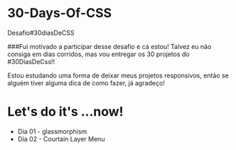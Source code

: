 # 30-Days-Of-CSS
Desafio#30diasDeCSS

###Fui motivado a participar desse desafio e cá estou!
Talvez eu não consiga em dias corridos, mas vou entregar os 30 projetos do #30DiasDeCss!!

Estou estudando uma forma de deixar meus projetos responsivos, então se alguém tiver alguma dica de como fazer, já agradeço!

 # Let's do it's ...now!

- Dia 01 - glassmorphism
- Dia 02 - Courtain Layer Menu

